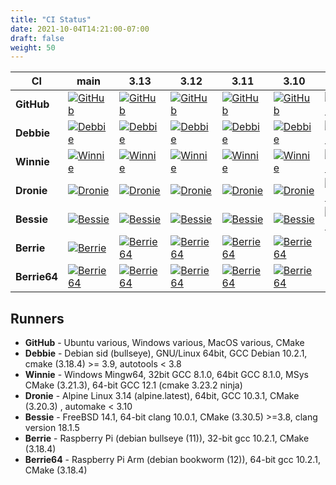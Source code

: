 ```yaml
---
title: "CI Status"
date: 2021-10-04T14:21:00-07:00
draft: false
weight: 50
---
```


| CI     | main   |  3.13  |  3.12  |  3.11  |  3.10  |  3.9   |
| ------ | ------ | ------ | ------ | ------ | ------ | ------ |
| **GitHub** | [![GitHub](https://github.com/libgeos/geos/actions/workflows/ci.yml/badge.svg?branch=main)](https://github.com/libgeos/geos/actions?query=workflow%3ACI+branch%3Amain) | [![GitHub](https://github.com/libgeos/geos/actions/workflows/ci.yml/badge.svg?branch=3.13)](https://github.com/libgeos/geos/actions?query=branch%3A3.13) | [![GitHub](https://github.com/libgeos/geos/actions/workflows/ci.yml/badge.svg?branch=3.12)](https://github.com/libgeos/geos/actions?query=branch%3A3.12) | [![GitHub](https://github.com/libgeos/geos/actions/workflows/ci.yml/badge.svg?branch=3.11)](https://github.com/libgeos/geos/actions?query=branch%3A3.11) | [![GitHub](https://github.com/libgeos/geos/actions/workflows/ci.yml/badge.svg?branch=3.10)](https://github.com/libgeos/geos/actions?query=branch%3A3.10) | [![GitHub](https://github.com/libgeos/geos/actions/workflows/ci.yml/badge.svg?branch=3.9)](https://github.com/libgeos/geos/actions?query=branch%3A3.9)|
| **Debbie** | [![Debbie](https://debbie.postgis.net/buildStatus/icon?job=GEOS_Master)](https://debbie.postgis.net/view/GEOS/job/GEOS_Master/)| [![Debbie](https://debbie.postgis.net/buildStatus/icon?job=GEOS_Branch_3.13)](https://debbie.postgis.net/view/job/GEOS_Branch_3.13/) |[![Debbie](https://debbie.postgis.net/buildStatus/icon?job=GEOS_Branch_3.12)](https://debbie.postgis.net/view/job/GEOS_Branch_3.12/) | [![Debbie](https://debbie.postgis.net/buildStatus/icon?job=GEOS_Branch_3.11)](https://debbie.postgis.net/view/job/GEOS_Branch_3.11/) | [![Debbie](https://debbie.postgis.net/buildStatus/icon?job=GEOS_Branch_3.10)](https://debbie.postgis.net/view/job/GEOS_Branch_3.10/)| [![Debbie](https://debbie.postgis.net/buildStatus/icon?job=GEOS_Branch_3.9)](https://debbie.postgis.net/view/job/GEOS_Branch_3.9/)|
| **Winnie** | [![Winnie](https://winnie.postgis.net:444/view/GEOS/job/GEOS_Master/badge/icon)](https://winnie.postgis.net:444/view/GEOS/job/GEOS_Master/) | [![Winnie](https://winnie.postgis.net:444/view/GEOS/job/GEOS_Branch_3.13/badge/icon)](https://winnie.postgis.net:444/view/GEOS/job/GEOS_Branch_3.13/) | [![Winnie](https://winnie.postgis.net:444/view/GEOS/job/GEOS_Branch_3.12/badge/icon)](https://winnie.postgis.net:444/view/GEOS/job/GEOS_Branch_3.12/) | [![Winnie](https://winnie.postgis.net:444/view/GEOS/job/GEOS_Branch_3.11/badge/icon)](https://winnie.postgis.net:444/view/GEOS/job/GEOS_Branch_3.11/) | [![Winnie](https://winnie.postgis.net:444/view/GEOS/job/GEOS_Branch_3.10/badge/icon)](https://winnie.postgis.net:444/view/GEOS/job/GEOS_Branch_3.10/) | [![Winnie](https://winnie.postgis.net:444/view/GEOS/job/GEOS_Branch_3.9/badge/icon)](https://winnie.postgis.net:444/view/GEOS/job/GEOS_Branch_3.9/) |
| **Dronie** | [![Dronie](https://dronie.osgeo.org/api/badges/geos/geos/status.svg?ref=refs/heads/main)](https://dronie.osgeo.org/geos/geos?ref=refs/heads/main) | [![Dronie](https://dronie.osgeo.org/api/badges/geos/geos/status.svg?ref=refs/heads/3.13)](https://dronie.osgeo.org/geos/geos?refs/heads/3.14) | [![Dronie](https://dronie.osgeo.org/api/badges/geos/geos/status.svg?ref=refs/heads/3.12)](https://dronie.osgeo.org/geos/geos?refs/heads/3.12) | [![Dronie](https://dronie.osgeo.org/api/badges/geos/geos/status.svg?ref=refs/heads/3.11)](https://dronie.osgeo.org/geos/geos?refs/heads/3.11) | [![Dronie](https://dronie.osgeo.org/api/badges/geos/geos/status.svg?ref=refs/heads/3.10)](https://dronie.osgeo.org/geos/geos?refs/heads/3.10) | [![Dronie](https://dronie.osgeo.org/api/badges/geos/geos/status.svg?ref=refs/heads/3.9)](https://dronie.osgeo.org/geos/geos?refs/heads/3.9) |
| **Bessie** | [![Bessie](https://debbie.postgis.net/buildStatus/icon?job=GEOS_Worker_Run/label=bessie&BRANCH=main)](https://debbie.postgis.net/view/GEOS/job/GEOS_Worker_Run/label=bessie) | [![Bessie](https://debbie.postgis.net/buildStatus/icon?job=GEOS_Worker_Run/label=bessie&build=last:${params.reference=refs/heads/3.13})](https://debbie.postgis.net/view/GEOS/job/GEOS_Worker_Run/label=bessie) |[![Bessie](https://debbie.postgis.net/buildStatus/icon?job=GEOS_Worker_Run/label=bessie&build=last:${params.reference=refs/heads/3.12})](https://debbie.postgis.net/view/GEOS/job/GEOS_Worker_Run/label=bessie) | [![Bessie](https://debbie.postgis.net/buildStatus/icon?job=GEOS_Worker_Run/label=bessie&build=last:${params.reference=refs/heads/3.11})](https://debbie.postgis.net/view/GEOS/job/GEOS_Worker_Run/label=bessie) | [![Bessie](https://debbie.postgis.net/buildStatus/icon?job=GEOS_Worker_Run/label=bessie&build=last:${params.reference=refs/heads/3.10})](https://debbie.postgis.net/view/GEOS/job/GEOS_Worker_Run/label=bessie)| [![Bessie](https://debbie.postgis.net/buildStatus/icon?job=GEOS_Worker_Run/label=bessie&build=last:${params.reference=refs/heads/3.9})](https://debbie.postgis.net/view/GEOS/job/GEOS_Worker_Run/label=bessie)|
| **Berrie** | [![Berrie](https://debbie.postgis.net/buildStatus/icon?job=GEOS_Worker_Run/label=berrie&BRANCH=main)](https://debbie.postgis.net/view/GEOS/job/GEOS_Worker_Run/label=berrie) |[![Berrie64](https://debbie.postgis.net/buildStatus/icon?job=GEOS_Worker_Run/label=berrie&build=last:${params.reference=refs/heads/3.13})](https://debbie.postgis.net/view/GEOS/job/GEOS_Worker_Run/label=berrie)|[![Berrie64](https://debbie.postgis.net/buildStatus/icon?job=GEOS_Worker_Run/label=berrie&build=last:${params.reference=refs/heads/3.12})](https://debbie.postgis.net/view/GEOS/job/GEOS_Worker_Run/label=berrie) |[![Berrie64](https://debbie.postgis.net/buildStatus/icon?job=GEOS_Worker_Run/label=berrie&build=last:${params.reference=refs/heads/3.11})](https://debbie.postgis.net/view/GEOS/job/GEOS_Worker_Run/label=berrie) |[![Berrie64](https://debbie.postgis.net/buildStatus/icon?job=GEOS_Worker_Run/label=berrie&build=last:${params.reference=refs/heads/3.10})](https://debbie.postgis.net/view/GEOS/job/GEOS_Worker_Run/label=berrie) | |
| **Berrie64** | [![Berrie64](https://debbie.postgis.net/buildStatus/icon?job=GEOS_Worker_Run/label=berrie64&BRANCH=main)](https://debbie.postgis.net/view/GEOS/job/GEOS_Worker_Run/label=berrie64) | [![Berrie64](https://debbie.postgis.net/buildStatus/icon?job=GEOS_Worker_Run/label=berrie64&build=last:${params.reference=refs/heads/3.13})](https://debbie.postgis.net/view/GEOS/job/GEOS_Worker_Run/label=berrie64) | [![Berrie64](https://debbie.postgis.net/buildStatus/icon?job=GEOS_Worker_Run/label=berrie64&build=last:${params.reference=refs/heads/3.12})](https://debbie.postgis.net/view/GEOS/job/GEOS_Worker_Run/label=berrie64) | [![Berrie64](https://debbie.postgis.net/buildStatus/icon?job=GEOS_Worker_Run/label=berrie64&build=last:${params.reference=refs/heads/3.11})](https://debbie.postgis.net/view/GEOS/job/GEOS_Worker_Run/label=berrie64) | [![Berrie64](https://debbie.postgis.net/buildStatus/icon?job=GEOS_Worker_Run/label=berrie64&build=last:${params.reference=refs/heads/3.10})](https://debbie.postgis.net/view/GEOS/job/GEOS_Worker_Run/label=berrie64)| |



## Runners

* **GitHub** - Ubuntu various, Windows various, MacOS various, CMake
* **Debbie** - Debian sid (bullseye), GNU/Linux 64bit, GCC Debian 10.2.1, cmake (3.18.4) >= 3.9, autotools < 3.8
* **Winnie** - Windows Mingw64, 32bit GCC 8.1.0, 64bit GCC 8.1.0, MSys CMake (3.21.3), 64-bit GCC 12.1 (cmake 3.23.2 ninja)
* **Dronie** - Alpine Linux 3.14 (alpine.latest), 64bit, GCC 10.3.1, CMake (3.20.3) ,  automake < 3.10
* **Bessie** - FreeBSD 14.1, 64-bit clang 10.0.1, CMake (3.30.5) >=3.8, clang version 18.1.5
* **Berrie** - Raspberry Pi (debian bullseye (11)), 32-bit gcc 10.2.1,  CMake (3.18.4)
* **Berrie64** - Raspberry Pi Arm (debian bookworm (12)), 64-bit gcc 10.2.1,  CMake (3.18.4)
